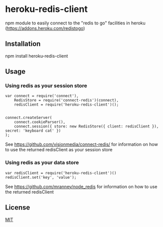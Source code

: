 # heroku-redis-client

npm module to easily connect to the "redis to go" facilities in heroku (https://addons.heroku.com/redistogo)

## Installation

npm install heroku-redis-client

## Usage

### Using redis as your session store

    var connect = require('connect'),
        RedisStore = require('connect-redis')(connect),
        redisClient = require('heroku-redis-client')();


    connect.createServer(
        connect.cookieParser(),
        connect.session({ store: new RedisStore({ client: redisClient }), secret: 'keyboard cat' })
    );

See https://github.com/visionmedia/connect-redis/ for information on how to use the returned redisClient as your session store

### Using redis as your data store

    var redisClient = require('heroku-redis-client')()
    redisClient.set('key', 'value');

See https://github.com/mranney/node_redis for information on how to use the returned redisClient

## License
[MIT](https://github.com/cmanzana/heroku-redis-client/blob/master/MIT-LICENSE)
